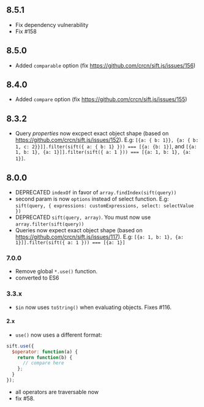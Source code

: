## 8.5.1

- Fix dependency vulnerability
- Fix #158

## 8.5.0

- Added `comparable` option (fix https://github.com/crcn/sift.js/issues/156)

## 8.4.0

- Added `compare` option (fix https://github.com/crcn/sift.js/issues/155)

## 8.3.2

- Query _properties_ now excpect exact object shape (based on https://github.com/crcn/sift.js/issues/152). E.g: `[{a: { b: 1}}, {a: { b: 1, c: 2}}]].filter(sift({ a: { b: 1} })) === [{a: {b: 1}]`, and `[{a: 1, b: 1}, {a: 1}]].filter(sift({ a: 1 })) === [{a: 1, b: 1}, {a: 1}]`.

## 8.0.0

- DEPRECATED `indexOf` in favor of `array.findIndex(sift(query))`
- second param is now `options` instead of select function. E.g: `sift(query, { expressions: customExpressions, select: selectValue })`
- DEPRECATED `sift(query, array)`. You must now use `array.filter(sift(query))`
- Queries now expect exact object shape (based on https://github.com/crcn/sift.js/issues/117). E.g: `[{a: 1, b: 1}, {a: 1}]].filter(sift({ a: 1 })) === [{a: 1}]`

### 7.0.0

- Remove global `*.use()` function.
- converted to ES6

### 3.3.x

- `$in` now uses `toString()` when evaluating objects. Fixes #116.

#### 2.x

- `use()` now uses a different format:

```javascript
sift.use({
  $operator: function(a) {
    return function(b) {
      // compare here
    };
  }
});
```

- all operators are traversable now
- fix #58.
